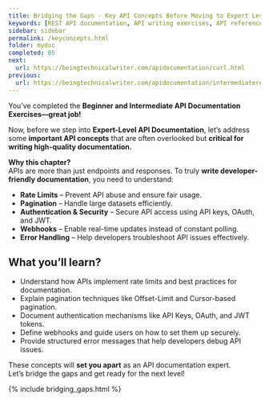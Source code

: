 ```yaml
---
title: Bridging the Gaps - Key API Concepts Before Moving to Expert Level
keywords: [REST API documentation, API writing exercises, API reference, API documentation practice, API documentation test, API writing test, Technical Writing API exercises, API documentation challenges, API documentation best practices, hands-on API documentation, advanced API writing, API error handling, API authentication, API rate limits, API pagination, API security, API webhooks, API debugging]
sidebar: sidebar
permalink: /keyconcepts.html
folder: mydoc
completed: 85
next:
  url: https://beingtechnicalwriter.com/apidocumentation/curl.html
previous:
  url: https://beingtechnicalwriter.com/apidocumentation/intermediaterestapiexercises.html
---
```


You’ve completed the **Beginner and Intermediate API Documentation Exercises—great job!**

Now, before we step into **Expert-Level API Documentation**, let’s address some **important API concepts** that are often overlooked but **critical for writing high-quality documentation.**  

**Why this chapter?**  
APIs are more than just endpoints and responses. To truly **write developer-friendly documentation**, you need to understand:  
- **Rate Limits** – Prevent API abuse and ensure fair usage.  
- **Pagination** – Handle large datasets efficiently.  
- **Authentication & Security** – Secure API access using API keys, OAuth, and JWT.  
- **Webhooks** – Enable real-time updates instead of constant polling.  
- **Error Handling** – Help developers troubleshoot API issues effectively.  

## What you’ll learn?  
- Understand how APIs implement rate limits and best practices for documentation.  
- Explain pagination techniques like Offset-Limit and Cursor-based pagination.  
- Document authentication mechanisms like API Keys, OAuth, and JWT tokens.  
- Define webhooks and guide users on how to set them up securely.  
- Provide structured error messages that help developers debug API issues.  

These concepts will **set you apart** as an API documentation expert.  
Let’s bridge the gaps and get ready for the next level!  

<script async src="https://pagead2.googlesyndication.com/pagead/js/adsbygoogle.js?client=ca-pub-7149683584202371"
     crossorigin="anonymous"></script>
<!-- AddTitleOne -->
<ins class="adsbygoogle"
     style="display:block"
     data-ad-client="ca-pub-7149683584202371"
     data-ad-slot="7422872052"
     data-ad-format="auto"
     data-full-width-responsive="true"></ins>
<script>
     (adsbygoogle = window.adsbygoogle || []).push({});
</script>

{% include bridging_gaps.html %}
